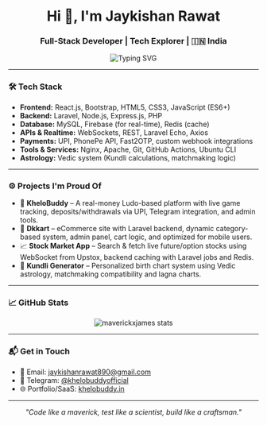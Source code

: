 <h1 align="center">Hi 👋, I'm Jaykishan Rawat</h1>
<h3 align="center">Full-Stack Developer | Tech Explorer | 🇮🇳 India</h3>

<p align="center">
  <img src="https://readme-typing-svg.herokuapp.com?font=Fira+Code&duration=4000&pause=1000&center=true&vCenter=true&width=435&lines=Building+web+apps+that+solve+real+problems;Making+games+and+logic+click+in+code;Always+learning%2C+always+curious" alt="Typing SVG" />
</p>

---

### 🛠️ Tech Stack

- **Frontend:** React.js, Bootstrap, HTML5, CSS3, JavaScript (ES6+)
- **Backend:** Laravel, Node.js, Express.js, PHP
- **Database:** MySQL, Firebase (for real-time), Redis (cache)
- **APIs & Realtime:** WebSockets, REST, Laravel Echo, Axios
- **Payments:** UPI, PhonePe API, Fast2OTP, custom webhook integrations
- **Tools & Services:** Nginx, Apache, Git, GitHub Actions, Ubuntu CLI
- **Astrology:** Vedic system (Kundli calculations, matchmaking logic)

---

### ⚙️ Projects I'm Proud Of

- 🎯 **KheloBuddy** – A real-money Ludo-based platform with live game tracking, deposits/withdrawals via UPI, Telegram integration, and admin tools.
- 🛒 **Dkkart** – eCommerce site with Laravel backend, dynamic category-based system, admin panel, cart logic, and optimized for mobile users.
- 📈 **Stock Market App** – Search & fetch live future/option stocks using WebSocket from Upstox, backend caching with Laravel jobs and Redis.
- 🔮 **Kundli Generator** – Personalized birth chart system using Vedic astrology, matchmaking compatibility and lagna charts.

---

### 📈 GitHub Stats

<p align="center">
  <img src="https://github-readme-stats.vercel.app/api?username=maverickxjames&show_icons=true&theme=tokyonight" alt="maverickxjames stats" />
</p>

---

### 📬 Get in Touch

- 📧 Email: jaykishanrawat890@gmail.com
- 💬 Telegram: [@khelobuddyofficial](https://t.me/khelobuddyofficial)
- 🌐 Portfolio/SaaS: [khelobuddy.in](https://khelobuddy.in)

---

<p align="center">
  <em>"Code like a maverick, test like a scientist, build like a craftsman."</em>
</p>
